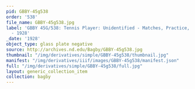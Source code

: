 ```yaml
---
pid: GBBY-45g538
order: '538'
file_name: GBBY-45g538.jpg
label: 'GBBY 45G/538: Tennis Player: Unidentified - Matches, Practice, and Posed Action
  - 1928'
_date: '1928'
object_type: glass plate negative
source: http://archives.nd.edu/Bagby/GBBY-45g538.jpg
thumbnail: "/img/derivatives/simple/GBBY-45g538/thumbnail.jpg"
manifest: "/img/derivatives/iiif/images/GBBY-45g538/manifest.json"
full: "/img/derivatives/simple/GBBY-45g538/full.jpg"
layout: generic_collection_item
collection: bagby
---
```

